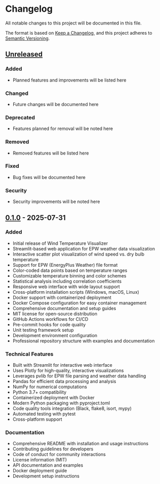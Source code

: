 
# Changelog

All notable changes to this project will be documented in this file.

The format is based on [Keep a Changelog](https://keepachangelog.com/en/1.0.0/),
and this project adheres to [Semantic Versioning](https://semver.org/spec/v2.0.0.html).

## [Unreleased]

### Added
- Planned features and improvements will be listed here

### Changed
- Future changes will be documented here

### Deprecated
- Features planned for removal will be noted here

### Removed
- Removed features will be listed here

### Fixed
- Bug fixes will be documented here

### Security
- Security improvements will be noted here

## [0.1.0] - 2025-07-31

### Added
- Initial release of Wind Temperature Visualizer
- Streamlit-based web application for EPW weather data visualization
- Interactive scatter plot visualization of wind speed vs. dry bulb temperature
- Support for EPW (EnergyPlus Weather) file format
- Color-coded data points based on temperature ranges
- Customizable temperature binning and color schemes
- Statistical analysis including correlation coefficients
- Responsive web interface with wide layout support
- Cross-platform installation scripts (Windows, macOS, Linux)
- Docker support with containerized deployment
- Docker Compose configuration for easy container management
- Comprehensive documentation and setup guides
- MIT license for open-source distribution
- GitHub Actions workflows for CI/CD
- Pre-commit hooks for code quality
- Unit testing framework setup
- Development environment configuration
- Professional repository structure with examples and documentation

### Technical Features
- Built with Streamlit for interactive web interface
- Uses Plotly for high-quality, interactive visualizations
- Leverages pvlib for EPW file parsing and weather data handling
- Pandas for efficient data processing and analysis
- NumPy for numerical computations
- Python 3.7+ compatibility
- Containerized deployment with Docker
- Modern Python packaging with pyproject.toml
- Code quality tools integration (Black, flake8, isort, mypy)
- Automated testing with pytest
- Cross-platform support

### Documentation
- Comprehensive README with installation and usage instructions
- Contributing guidelines for developers
- Code of conduct for community interactions
- License information (MIT)
- API documentation and examples
- Docker deployment guide
- Development setup instructions

[Unreleased]: https://github.com/yourusername/wind-temperature-visualizer/compare/v0.1.0...HEAD
[0.1.0]: https://github.com/yourusername/wind-temperature-visualizer/releases/tag/v0.1.0
